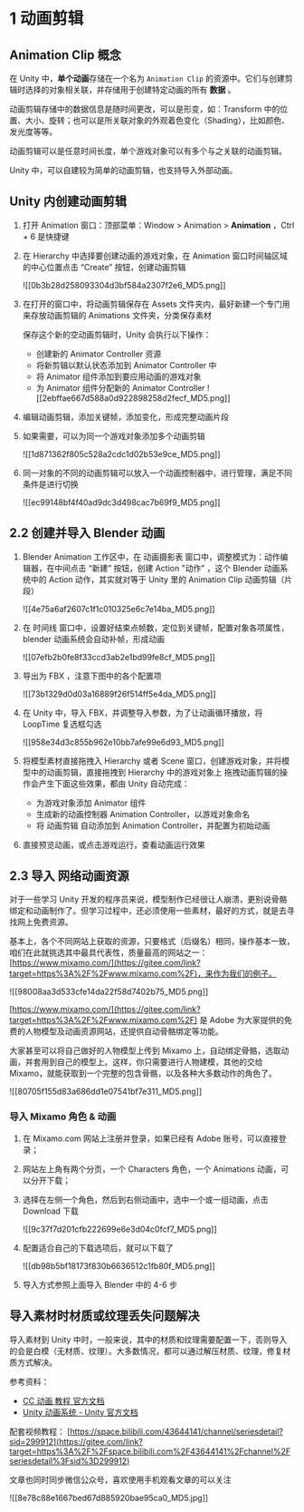 
# 1 动画剪辑

## Animation Clip 概念

在 Unity 中，**单个动画**存储在一个名为 `Animation Clip` 的资源中。它们与创建剪辑时选择的对象相关联，并存储用于创建特定动画的所有 **数据** 。

动画剪辑存储中的数据信息是随时间更改，可以是形变，如：Transform 中的位置、大小、旋转；也可以是所关联对象的外观着色变化（Shading），比如颜色、发光度等等。

动画剪辑可以是任意时间长度，单个游戏对象可以有多个与之关联的动画剪辑。

Unity 中，可以自建较为简单的动画剪辑，也支持导入外部动画。

## Unity 内创建动画剪辑

1.  打开 Animation 窗口：顶部菜单：Window > Animation > **Animation** ，Ctrl + 6 是快捷键
    
2.  在 Hierarchy 中选择要创建动画的游戏对象，在 Animation 窗口时间轴区域的中心位置点击 “Create” 按钮，创建动画剪辑
    
    ![[0b3b28d258093304d3bf584a2307f2e6_MD5.png]]
    
3.  在打开的窗口中，将动画剪辑保存在 Assets 文件夹内，最好新建一个专门用来存放动画剪辑的 Animations 文件夹，分类保存素材
    
    保存这个新的空动画剪辑时，Unity 会执行以下操作：
    
    *   创建新的 Animator Controller 资源
    *   将新剪辑以默认状态添加到 Animator Controller 中
    *   将 Animator 组件添加到要应用动画的游戏对象
    *   为 Animator 组件分配新的 Animator Controller
    ![[2ebffae667d588a0d922898258d2fecf_MD5.png]]
    
4.  编辑动画剪辑，添加关键帧，添加变化，形成完整动画片段
    
5.  如果需要，可以为同一个游戏对象添加多个动画剪辑
    
    ![[1d871362f805c528a2cdc1d02b53e9ce_MD5.png]]
    
6.  同一对象的不同的动画剪辑可以放入一个动画控制器中，进行管理，满足不同条件是进行切换
    
    ![[ec99148bf4f40ad9dc3d498cac7b69f9_MD5.png]]
    

## 2.2 创建并导入 Blender 动画

1.  Blender Animation 工作区中，在 动画摄影表 窗口中，调整模式为：动作编辑器，在中间点击 “新建” 按钮，创建 Action "动作" ，这个 Blender 动画系统中的 Action 动作，其实就对等于 Unity 里的 Animation Clip 动画剪辑（片段）
    
    ![[4e75a6af2607c1f1c010325e6c7e14ba_MD5.png]]
    
2.  在 时间线 窗口中，设置好结束点帧数，定位到关键帧，配置对象各项属性，blender 动画系统会自动补帧，形成动画
    
    ![[07efb2b0fe8f33ccd3ab2e1bd99fe8cf_MD5.png]]
    
3.  导出为 FBX ，注意下图中的各个配置项
    
    ![[73b1329d0d03a16889f26f514ff5e4da_MD5.png]]
    
4.  在 Unity 中，导入 FBX，并调整导入参数，为了让动画循环播放，将 LoopTime 复选框勾选
    
    ![[958e34d3c855b962e10bb7afe99e6d93_MD5.png]]
    
5.  将模型素材直接拖拽入 Hierarchy 或者 Scene 窗口，创建游戏对象，并将模型中的动画剪辑，直接拖拽到 Hierarchy 中的游戏对象上 拖拽动画剪辑的操作会产生下面这些效果，都由 Unity 自动完成：
    *   为游戏对象添加 Animator 组件
    *   生成新的动画控制器 Animation Controller，以游戏对象命名
    *   将 动画剪辑 自动添加到 Animation Controller，并配置为初始动画
6.  直接预览动画，或点击游戏运行，查看动画运行效果

## 2.3 导入 网络动画资源

对于一些学习 Unity 开发的程序员来说，模型制作已经很让人崩溃，更别说骨骼绑定和动画制作了。但学习过程中，还必须使用一些素材，最好的方式，就是去寻找网上免费资源。

基本上，各个不同网站上获取的资源，只要格式（后缀名）相同，操作基本一致，咱们在此就挑选其中最具代表性，质量最高的网站之一：[https://www.mixamo.com/](https://gitee.com/link?target=https%3A%2F%2Fwww.mixamo.com%2F)，来作为我们的例子。

![[98008aa3d533cfe14da22f58d7402b75_MD5.png]]

[https://www.mixamo.com/](https://gitee.com/link?target=https%3A%2F%2Fwww.mixamo.com%2F) 是 Adobe 为大家提供的免费的人物模型及动画资源网站，还提供自动骨骼绑定等功能。

大家甚至可以将自己做好的人物模型上传到 Mixamo 上，自动绑定骨骼，选取动画，并套用到自己的模型上。这样，你只需要进行人物建模，其他的交给 Mixamo，就能获取到一个完整的包含骨骼，以及各种大多数动作的角色了。

![[80705f155d83a686dd1e07541bf7e311_MD5.png]]

### [](#%E5%AF%BC%E5%85%A5-mixamo-%E8%A7%92%E8%89%B2%E5%8A%A8%E7%94%BB)导入 Mixamo 角色 & 动画

1.  在 Mixamo.com 网站上注册并登录，如果已经有 Adobe 账号，可以直接登录；
2.  网站左上角有两个分页，一个 Characters 角色，一个 Animations 动画，可以分开下载；
3.  选择在左侧一个角色，然后到右侧动画中，选中一个或一组动画，点击 Download 下载
    
    ![[9c37f7d201cfb222699e6e3d04c0fcf7_MD5.png]]
    
4.  配置适合自己的下载选项后，就可以下载了
    
    ![[db98b5bf18173f830b6636512c1fb80f_MD5.png]]
    
5.  导入方式参照上面导入 Blender 中的 4-6 步

## [](#%E5%AF%BC%E5%85%A5%E7%B4%A0%E6%9D%90%E6%97%B6%E6%9D%90%E8%B4%A8%E6%88%96%E7%BA%B9%E7%90%86%E4%B8%A2%E5%A4%B1%E9%97%AE%E9%A2%98%E8%A7%A3%E5%86%B3)导入素材时材质或纹理丢失问题解决

导入素材到 Unity 中时，一般来说，其中的材质和纹理需要配置一下，否则导入的会是白模（无材质、纹理）。大多数情况，都可以通过解压材质、纹理，修复材质方式解决。

参考资料：

*   [CC 动画 教程 官方文档](https://gitee.com/link?target=https%3A%2F%2Flearn.unity.com%2Ftutorial%2Fcreate-your-first-3d-animations)
*   [Unity 动画系统 - Unity 官方文档](https://gitee.com/link?target=https%3A%2F%2Fdocs.unity3d.com%2Fcn%2F2022.1%2FManual%2FAnimationSection.html)

配套视频教程： [https://space.bilibili.com/43644141/channel/seriesdetail?sid=299912](https://gitee.com/link?target=https%3A%2F%2Fspace.bilibili.com%2F43644141%2Fchannel%2Fseriesdetail%3Fsid%3D299912)

文章也同时同步微信公众号，喜欢使用手机观看文章的可以关注

![[8e78c88e1667bed67d885920bae95ca0_MD5.jpg]]